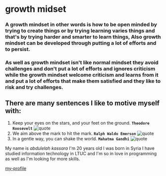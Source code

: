 # growth midset

### A growth mindset in other words is how to be open minded by trying to create things or by trying learning varies things and that's by trying harder and smarter to learn things, Also growth mindset can be developed through putting a lot of efforts and to persist.
### As well as growth mindset isn't like normal mindset they avoid challenges and don't put a lot of efforts and ignores criticism while the growth mindset welcome criticism and learns from it and put a lot of efforts that make them satisfied and they like to risk and try challenges.



## There are many sentences I like to motive myself with:

1. Keep your eyes on the stars, and your feet on the ground.  **```Theodore Roosevelt```** 
![quote](https://www.brainyquote.com/photos_tr/en/t/theodoreroosevelt/136001/theodoreroosevelt4-2x.jpg)
1. We aim above the mark to hit the mark. **```Ralph Waldo Emerson```**
![quote](https://www.brainyquote.com/photos_tr/en/r/ralphwaldoemerson/100957/ralphwaldoemerson2-2x.jpg)
1. In a gentle way, you can shake the world. **```Mahatma Gandhi```**
![quote](https://www.brainyquote.com/photos_tr/en/m/mahatmagandhi/150724/mahatmagandhi4-2x.jpg)


My name is *abdulelah kassara* I'm 20 years old I was born in Syria I have studied information technology in LTUC and I'm so in love in programming as well as I'm looking for more skills.

[my-profile](https://github.com/abdulelahxd)
